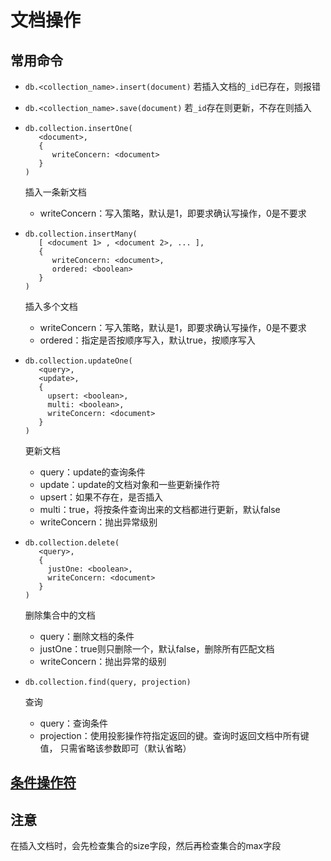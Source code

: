 # 文档操作

## 常用命令

- `db.<collection_name>.insert(document)`
  若插入文档的`_id`已存在，则报错

- `db.<collection_name>.save(document)`
  若`_id`存在则更新，不存在则插入

- ```
  db.collection.insertOne(
     <document>,
     {
        writeConcern: <document>
     }
  )
  ```

  插入一条新文档

  - writeConcern：写入策略，默认是1，即要求确认写操作，0是不要求

- ```
  db.collection.insertMany(
     [ <document 1> , <document 2>, ... ],
     {
        writeConcern: <document>,
        ordered: <boolean>
     }
  )
  ```

  插入多个文档

  - writeConcern：写入策略，默认是1，即要求确认写操作，0是不要求
  - ordered：指定是否按顺序写入，默认true，按顺序写入

- ```shell
  db.collection.updateOne(
     <query>,
     <update>,
     {
       upsert: <boolean>,
       multi: <boolean>,
       writeConcern: <document>
     }
  )
  ```

  更新文档

  - query：update的查询条件
  - update：update的文档对象和一些更新操作符
  - upsert：如果不存在，是否插入
  - multi：true，将按条件查询出来的文档都进行更新，默认false
  - writeConcern：抛出异常级别

- ```shell
  db.collection.delete(
     <query>,
     {
       justOne: <boolean>,
       writeConcern: <document>
     }
  )
  ```

  删除集合中的文档

  - query：删除文档的条件
  - justOne：true则只删除一个，默认false，删除所有匹配文档
  - writeConcern：抛出异常的级别

- ```shell
  db.collection.find(query, projection)
  ```

  查询

  - query：查询条件
  - projection：使用投影操作符指定返回的键。查询时返回文档中所有键值， 只需省略该参数即可（默认省略）



## [条件操作符](https://www.mongodb.com/docs/manual/reference/operator) 

## 注意

在插入文档时，会先检查集合的size字段，然后再检查集合的max字段